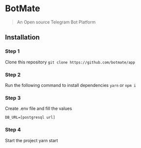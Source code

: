 # BotMate

> An Open source Telegram Bot Platform

## Installation

### Step 1

Clone this repository
`git clone https://github.com/botmate/app`

### Step 2

Run the following command to install dependencies
`yarn` or `npm i`

### Step 3

Create .env file and fill the values

```
DB_URL=[postgresql url]
```

### Step 4

Start the project
yarn start
